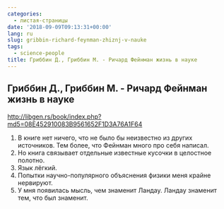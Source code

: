 ```yaml
---
categories:
  - листая-страницы
date: '2018-09-09T09:13:31+00:00'
lang: ru
slug: gribbin-richard-feynman-zhiznj-v-nauke
tags:
  - science-people
title: Гриббин Д., Гриббин М. - Ричард Фейнман жизнь в науке
---
```



## Гриббин Д., Гриббин М. - Ричард Фейнман жизнь в науке ##

<http://libgen.rs/book/index.php?md5=08E452910083B9561652F1D3A76A1F64>

<!--more-->

1. В книге нет ничего, что не было бы неизвестно из других источников. Тем более, что Фейнман много про себя написал.
2. Но книга связывает отдельные известные кусочки в целостное полотно.
3. Язык лёгкий.
4. Попытки научно-популярного объяснения физики меня крайне нервируют.
5. У мня появилась мысль, чем знаменит Ландау. Ландау знаменит тем, что был знаменит.
